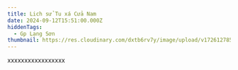 ```yaml
---
title: Lich sử Tu xá Cửa Nam
date: 2024-09-12T15:51:00.000Z
hiddenTags:
  - Gp Lạng Sơn
thumbnail: https://res.cloudinary.com/dxtb6rv7y/image/upload/v1726127855/cua_nam_hcijex.jpg
---
```

xxxxxxxxxxxxxxxxx
